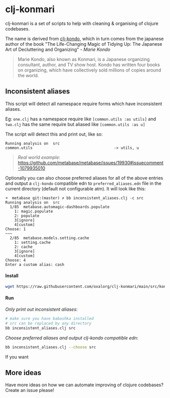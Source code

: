 # clj-konmari

clj-konmari is a set of scripts to help with cleaning & organising of clojure
codebases.

The name is derived from [clj-kondo](https://github.com/clj-kondo/clj-kondo),
which in turn comes from the japanese author of the book "The Life-Changing
Magic of Tidying Up: The Japanese Art of Decluttering and Organizing" - *Marie
Kondo*

> Marie Kondo, also known as Konmari, is a Japanese organizing consultant, author, and TV show host. Kondo has written four books on organizing, which have collectively sold millions of copies around the world.

## Inconsistent aliases

This script will detect all namespace require forms which have inconsistent
aliases.

Eg: `one.clj` has a namespace require like `[common.utils :as utils]` and
`two.clj` has the same require but aliased like `[common.utils :as u]`

The script will detect this and print out, like so:

```
Running analysis on  src
common.utils                                    -> utils, u
```

> *Real world example*: https://github.com/metabase/metabase/issues/19930#issuecomment-1079935010

Optionally you can also choose preferred aliases for all of the above entries and output a `clj-kondo` compatible edn to `preferred_aliases.edn` file in the current directory (default not configurable atm). It will look like this:

```
➜  metabase git:(master) ✗ bb inconsistent_aliases.clj -c src
Running analysis on  src
  1/85  metabase.automagic-dashboards.populate
    1: magic.populate
    2: populate
    3[ignore]
    4[custom]
Choose: 1
~~~
  2/85  metabase.models.setting.cache
    1: setting.cache
    2: cache
    3[ignore]
    4[custom]
Choose: 4
Enter a custom alias: cash
```

#### Install

```bash
wget https://raw.githubusercontent.com/oxalorg/clj-konmari/main/src/konmari/inconsistent_aliases.clj 
```

#### Run

*Only print out inconsistent aliases*:

```bash
# make sure you have babashka installed
# src can be replaced by any directory
bb inconsistent_aliases.clj src
```

*Choose preferred aliases and output clj-kondo compatible edn*:

```bash
bb inconsistent_aliases.clj --choose src
```

If you want 

## More ideas

Have more ideas on how we can automate improving of clojure codebases? Create an issue please!
